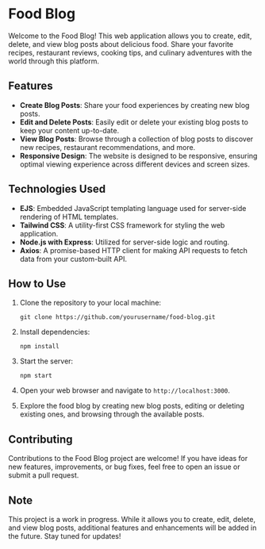# Food Blog

Welcome to the Food Blog! This web application allows you to create, edit, delete, and view blog posts about delicious food. Share your favorite recipes, restaurant reviews, cooking tips, and culinary adventures with the world through this platform.

## Features

- **Create Blog Posts**: Share your food experiences by creating new blog posts.
- **Edit and Delete Posts**: Easily edit or delete your existing blog posts to keep your content up-to-date.
- **View Blog Posts**: Browse through a collection of blog posts to discover new recipes, restaurant recommendations, and more.
- **Responsive Design**: The website is designed to be responsive, ensuring optimal viewing experience across different devices and screen sizes.

## Technologies Used

- **EJS**: Embedded JavaScript templating language used for server-side rendering of HTML templates.
- **Tailwind CSS**: A utility-first CSS framework for styling the web application.
- **Node.js with Express**: Utilized for server-side logic and routing.
- **Axios**: A promise-based HTTP client for making API requests to fetch data from your custom-built API.

## How to Use

1. Clone the repository to your local machine:

    ```
    git clone https://github.com/yourusername/food-blog.git
    ```

2. Install dependencies:

    ```
    npm install
    ```

3. Start the server:

    ```
    npm start
    ```

4. Open your web browser and navigate to `http://localhost:3000`.

5. Explore the food blog by creating new blog posts, editing or deleting existing ones, and browsing through the available posts.

## Contributing

Contributions to the Food Blog project are welcome! If you have ideas for new features, improvements, or bug fixes, feel free to open an issue or submit a pull request.

## Note

This project is a work in progress. While it allows you to create, edit, delete, and view blog posts, additional features and enhancements will be added in the future. Stay tuned for updates!
